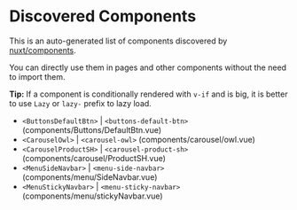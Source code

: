 # Discovered Components

This is an auto-generated list of components discovered by [nuxt/components](https://github.com/nuxt/components).

You can directly use them in pages and other components without the need to import them.

**Tip:** If a component is conditionally rendered with `v-if` and is big, it is better to use `Lazy` or `lazy-` prefix to lazy load.

- `<ButtonsDefaultBtn>` | `<buttons-default-btn>` (components/Buttons/DefaultBtn.vue)
- `<CarouselOwl>` | `<carousel-owl>` (components/carousel/owl.vue)
- `<CarouselProductSH>` | `<carousel-product-sh>` (components/carousel/ProductSH.vue)
- `<MenuSideNavbar>` | `<menu-side-navbar>` (components/menu/SideNavbar.vue)
- `<MenuStickyNavbar>` | `<menu-sticky-navbar>` (components/menu/stickyNavbar.vue)
